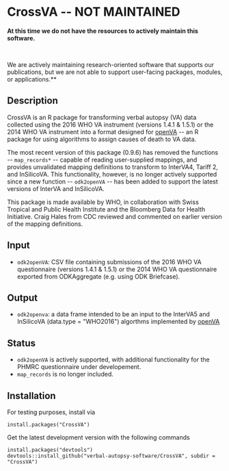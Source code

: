 # CrossVA -- NOT MAINTAINED

<!--- [![Build Status](https://www.travis-ci.com/verbal-autopsy-software/CrossVA.svg?branch=master)](https://www.travis-ci.com/verbal-autopsy-software/CrossVA) [![CRAN\_Status\_Badge](https://www.r-pkg.org/badges/version/CrossVA)](https://cran.r-project.org/package=CrossVA)
--->

**At this time we do not have the resources to actively maintain this software.** 

<br>

We are actively maintaining research-oriented software that supports
our publications, but we are not able to support user-facing packages, modules,
or applications.**

## **Description** 	

CrossVA is an R package for transforming verbal autopsy (VA) data collected using the 2016 WHO VA instrument (versions 1.4.1 &
1.5.1) or the 2014 WHO VA instrument into a format designed for [openVA](http://openva.net) -- an R package for using algorithms to assign causes of
death to VA data.  


<!--- 
The CrossVA package includes vignette that demonstrates how to use the package along with openVA (the
vignette is also posted on [openva.net](http://openva.net/vignettes/using-crossva-and-openva.html) as an html page).
--->

The most recent version of this package (0.9.6) has removed the functions --
`map_records*` -- capable of reading user-supplied mappings, and provides
unvalidated mapping definitions to transform to InterVA4, Tariff 2, and
InSilicoVA.  This functionality, however, is no longer actively supported since
a new function -- `odk2openVA` -- has been added to support the latest versions
of InterVA and InSilicoVA.

This package is made available by WHO, in collaboration with Swiss Tropical and
Public Health Institute and the Bloomberg Data for Health Initiative.  Craig
Hales from CDC reviewed and commented on earlier version of the mapping
definitions.


## **Input**		
- `odk2openVA`: CSV file containing submissions of the 2016 WHO VA questionnaire (versions 1.4.1 & 1.5.1) or the 2014 WHO VA questionnaire exported 
from ODKAggregate (e.g. using ODK Briefcase).

## **Output**
- `odk2openva`: a data frame intended to be an input to the InterVA5 and InSilicoVA (data.type = "WHO2016") algorthms
implemented by [openVA](http://openva.net)

## **Status**		
- `odk2openVA` is actively supported, with additional functionality for the PHMRC questionnaire under developement.
- `map_records` is no longer included.

## **Installation**

For testing purposes, install via
```
install.packages("CrossVA")
```

Get the latest development version with the following commands

```
install.packages("devtools")
devtools::install_github("verbal-autopsy-software/CrossVA", subdir = "CrossVA")
```

<!---
## **Examples**
- `odk2openva` -- for use with InterVA5 & InSilicoVA (data.type = "WHO2016")

    ```
    vignette("using-crossva-and-openva")
    ```
    
    (also available at [openva.net](http://openva.net/vignettes/using-crossva-and-openva.html) as html page)
--->
